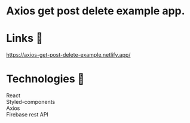 # Axios get post delete example app.

# Links 🔗

https://axios-get-post-delete-example.netlify.app/  <br />

# Technologies 📡 

React <br />
Styled-components <br />
Axios <br />
Firebase rest API <br />
